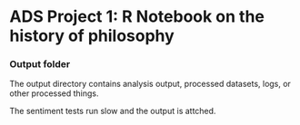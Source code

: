 # ADS Project 1:  R Notebook on the history of philosophy

### Output folder

The output directory contains analysis output, processed datasets, logs, or other processed things.

The sentiment tests run slow and the output is attched.
